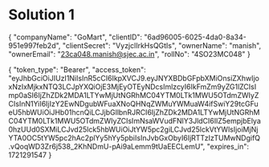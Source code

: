 # Solution 1

{
"companyName": "GoMart",
"clientID": "6ad96005-6025-4da0-8a34-951e997feb2d",
"clientSecret": "VyzjclIrkHsQGtIs",
"ownerName": "manish",
"ownerEmail": "23ca048.manish@sjec.ac.in",
"rollNo": "4SO23MC048"
}

{
"token_type": "Bearer",
"access_token": "eyJhbGciOiJIUzI1NiIsInR5cCI6IkpXVCJ9.eyJNYXBDbGFpbXMiOnsiZXhwIjoxNzIxMjkxNTQ3LCJpYXQiOjE3MjEyOTEyNDcsImlzcyI6IkFmZm9yZG1lZCIsImp0aSI6IjZhZDk2MDA1LTYwMjUtNGRhMC04YTM0LTk1MWU5OTdmZWIyZCIsInN1YiI6IjIzY2EwNDgubWFuaXNoQHNqZWMuYWMuaW4ifSwiY29tcGFueU5hbWUiOiJHb01hcnQiLCJjbGllbnRJRCI6IjZhZDk2MDA1LTYwMjUtNGRhMC04YTM0LTk1MWU5OTdmZWIyZCIsImNsaWVudFNlY3JldCI6IlZ5empjbElya0hzUUd0SXMiLCJvd25lck5hbWUiOiJtYW5pc2giLCJvd25lckVtYWlsIjoiMjNjYTA0OC5tYW5pc2hAc2plYy5hYy5pbiIsInJvbGxObyI6IjRTTzIzTUMwNDgifQ.vQoqWD3Zr6j538_2KhNDmU-pAi9aLemm9tUaEECLemU",
"expires_in": 1721291547
}
